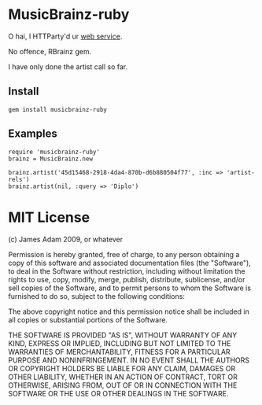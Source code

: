 MusicBrainz-ruby
================

O hai, I HTTParty'd ur [web service][1]. 

No offence, RBrainz gem.

I have only done the artist call so far. 

[1]: http://wiki.musicbrainz.org/XMLWebService

Install
-------

    gem install musicbrainz-ruby

Examples
--------
    
    require 'musicbrainz-ruby'
    brainz = MusicBrainz.new
    
    brainz.artist('45d15468-2918-4da4-870b-d6b880504f77', :inc => 'artist-rels')
    brainz.artist(nil, :query => 'Diplo')
    
MIT License
===========

(c) James Adam 2009, or whatever

Permission is hereby granted, free of charge, to any person obtaining a copy
of this software and associated documentation files (the "Software"), to deal
in the Software without restriction, including without limitation the rights
to use, copy, modify, merge, publish, distribute, sublicense, and/or sell
copies of the Software, and to permit persons to whom the Software is
furnished to do so, subject to the following conditions:

The above copyright notice and this permission notice shall be included in
all copies or substantial portions of the Software.

THE SOFTWARE IS PROVIDED "AS IS", WITHOUT WARRANTY OF ANY KIND, EXPRESS OR
IMPLIED, INCLUDING BUT NOT LIMITED TO THE WARRANTIES OF MERCHANTABILITY,
FITNESS FOR A PARTICULAR PURPOSE AND NONINFRINGEMENT. IN NO EVENT SHALL THE
AUTHORS OR COPYRIGHT HOLDERS BE LIABLE FOR ANY CLAIM, DAMAGES OR OTHER
LIABILITY, WHETHER IN AN ACTION OF CONTRACT, TORT OR OTHERWISE, ARISING FROM,
OUT OF OR IN CONNECTION WITH THE SOFTWARE OR THE USE OR OTHER DEALINGS IN
THE SOFTWARE.
